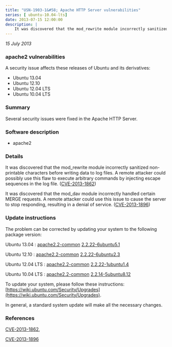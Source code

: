 ```yaml
---
title: "USN-1903-1&#58; Apache HTTP Server vulnerabilities"
series: [ ubuntu-10.04-lts]
date: 2013-07-15 12:00:00
description: |
    It was discovered that the mod_rewrite module incorrectly sanitized non- printable characters before writing data to log files. A remote attacker could possibly use this flaw to execute arbitrary commands by injecting escape sequences in the log file. ([CVE-2013-1862](http://people.ubuntu.com/~ubuntu-security/cve/CVE-2013-1862))
--- 
```

 
 

*15 July 2013*

### apache2 vulnerabilities

A security issue affects these releases of Ubuntu and its derivatives:

* Ubuntu 13.04
* Ubuntu 12.10
* Ubuntu 12.04 LTS
* Ubuntu 10.04 LTS

### Summary

Several security issues were fixed in the Apache HTTP Server. 

### Software description

* apache2 

### Details

It was discovered that the mod_rewrite module incorrectly sanitized non- printable characters before writing data to log files. A remote attacker could possibly use this flaw to execute arbitrary commands by injecting escape sequences in the log file. ([CVE-2013-1862](http://people.ubuntu.com/~ubuntu-security/cve/CVE-2013-1862))

It was discovered that the mod_dav module incorrectly handled certain MERGE requests. A remote attacker could use this issue to cause the server to stop responding, resulting in a denial of service. ([CVE-2013-1896](http://people.ubuntu.com/~ubuntu-security/cve/CVE-2013-1896)) 

### Update instructions

The problem can be corrected by updating your system to the following package version:

Ubuntu 13.04
 : [apache2.2-common](https://launchpad.net/ubuntu/+source/apache2) <span> [2.2.22-6ubuntu5.1](https://launchpad.net/ubuntu/+source/apache2/2.2.22-6ubuntu5.1) </span> 

Ubuntu 12.10
 : [apache2.2-common](https://launchpad.net/ubuntu/+source/apache2) <span> [2.2.22-6ubuntu2.3](https://launchpad.net/ubuntu/+source/apache2/2.2.22-6ubuntu2.3) </span> 

Ubuntu 12.04 LTS
 : [apache2.2-common](https://launchpad.net/ubuntu/+source/apache2) <span> [2.2.22-1ubuntu1.4](https://launchpad.net/ubuntu/+source/apache2/2.2.22-1ubuntu1.4) </span> 

Ubuntu 10.04 LTS
 : [apache2.2-common](https://launchpad.net/ubuntu/+source/apache2) <span> [2.2.14-5ubuntu8.12](https://launchpad.net/ubuntu/+source/apache2/2.2.14-5ubuntu8.12) </span> 

To update your system, please follow these instructions: [https://wiki.ubuntu.com/Security/Upgrades](https://wiki.ubuntu.com/Security/Upgrades).

In general, a standard system update will make all the necessary changes. 

### References

 
 [CVE-2013-1862](http://people.ubuntu.com/~ubuntu-security/cve/CVE-2013-1862), 

 [CVE-2013-1896](http://people.ubuntu.com/~ubuntu-security/cve/CVE-2013-1896)
 

